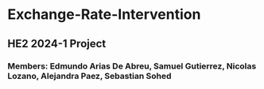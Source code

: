 # Exchange-Rate-Intervention
## HE2 2024-1 Project
### Members: Edmundo Arias De Abreu, Samuel Gutierrez, Nicolas Lozano, Alejandra Paez, Sebastian Sohed
